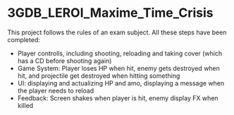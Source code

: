 # 3GDB_LEROI_Maxime_Time_Crisis
 
This project follows the rules of an exam subject.
All these steps have been completed:
- Player controlls, including shooting, reloading and taking cover (which has a CD before shooting again)
- Game System: Player loses HP when hit, enemy gets destroyed when hit, and projectile get destroyed when hitting something
- UI: displaying and actualizing HP and amo, displaying a message when the player needs to reload
- Feedback: Screen shakes when player is hit, enemy display FX when killed